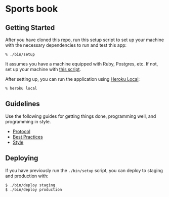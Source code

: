 # Sports book

## Getting Started

After you have cloned this repo, run this setup script to set up your machine
with the necessary dependencies to run and test this app:

    % ./bin/setup

It assumes you have a machine equipped with Ruby, Postgres, etc. If not, set up
your machine with [this script].

[this script]: https://github.com/thoughtbot/laptop

After setting up, you can run the application using [Heroku Local]:

    % heroku local

[Heroku Local]: https://devcenter.heroku.com/articles/heroku-local

## Guidelines

Use the following guides for getting things done, programming well, and
programming in style.

* [Protocol](http://github.com/thoughtbot/guides/blob/master/protocol)
* [Best Practices](http://github.com/thoughtbot/guides/blob/master/best-practices)
* [Style](http://github.com/thoughtbot/guides/blob/master/style)

## Deploying

If you have previously run the `./bin/setup` script,
you can deploy to staging and production with:

    $ ./bin/deploy staging
    $ ./bin/deploy production
